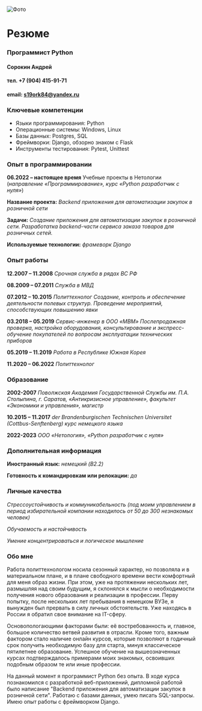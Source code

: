 ![Фото](\C:\Users\user\OneDrive\Desktop\files\20231113_133821.jpg)


# Резюме

### Программист Python               

#### Сорокин Андрей
#### тел. +7 (904) 415-91-71
#### email: s19ork84@yandex.ru

### Ключевые компетенции

- Языки программирования: Python 
- Операционные системы: Windows, Linux 
- Базы данных: Postgres, SQL
- Фреймворки: Django, обзорно знаком с Flask
- Инструменты тестирования: Pytest, Unittest

### Опыт в программировании

**06.2022 – настоящее время** Учебные проекты в Нетологии 
(*направление «Программирование», курс «Python разработчик с нуля»*)

**Название проекта:** *Backend приложения для автоматизации закупок в розничной сети*

**Задачи:** *Создание приложения для автоматизации закупок в розничной сети. Разработатка backend-части сервиса заказа товаров для розничных сетей.*

**Используемые технологии:** *фрамеворк Django* 

### Опыт работы

**12.2007 – 11.2008** *Срочная служба в рядах ВС РФ*

**08.2009 – 07.2011** *Служба в МВД*

**07.2012 – 10.2015** *Политтехнолог* 
*Создание, контроль и обеспечение деятельности полевых структур. Проведение мероприятий, способствующих повышению явки*

**03.2018 – 05.2019** *Сервис-инженер в ООО «МВМ»*
*Послепродажная проверка, настройка оборудования, консультирование и экспресс-обучение покупателей по вопросам эксплуатации технических приборов*

**05.2019 – 11.2019** *Работа в Республике Южная Корея*

**11.2020 – 06.2022** *Политтехнолог*

### Образование

**2002-2007** *Поволжская Академия Государственной Службы им. П.А. Столыпина, г. Саратов, «Антикризисное управление», факультет «Экономики и управления», магистр*

**10.2015 – 11.2017** *der Brandenburgischen Technischen Universitet (Cottbus-Senftenberg) курс немецкого языка*

**2022-2023**  *ООО «Нетология», «Python разработчик с нуля»*

### Дополнительная информация

**Иностранный язык:** *немецкий (B2.2)*

**Готовность к командировкам или релокации:** *да*

### Личные качества

*Стрессоустойчивость и коммуникабельность* 
*(под моим управлением в период избирательной компании находилось от 50 до 300 незнакомых человек)*

*Обучаемость и настойчивость*

*Умение концентрироваться и логическое мышление*

### Обо мне 

Работа политтехнологом носила сезонный характер, но позволяла и в материальном плане, и в плане свободного времени вести комфортный для меня образ жизни. При этом, уже на протяжении нескольких лет, размышляя над своим будущим, я склонялся к мысли о необходимости получения нового образования и  реализации в  профессии. Перву попытку, после нескольких лет пребывания в немецком ВУЗе, я вынужден был прервать в силу личных обстоятельств. Уже находясь в России я обратил свое внимание на IT-сферу. 

Основопологающими факторами были: её востребованность и, главное,  большое количество ветвей развития в отрасли. Кроме того, важным фактором стало наличие онлайн курсов, которые позволяют в годичный срок получить необходимую базу для старта, минуя классическое пятилетнее образование. Успешное обучение на вышеозначенных курсах подтверждалось примерами моих знакомых, освоивших подобным образом те или иные профессии.

На данный момент я программист Python без опыта. В ходе курса познакомился с разработкой веб-приложений, дипломной работой было написание "Backend приложения для автоматизации закупок в розничной сети". Работаю с базами данных, умею писать SQL-запросы. Имею опыт работы с фреймворком Django. 